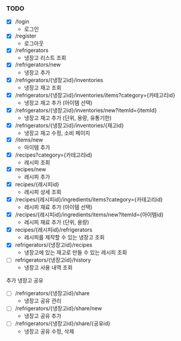 

### TODO
- [x] /login
  - 로그인
- [x] /register
  - 로그아웃
- [x] /refrigerators
  - 냉장고 리스트 조회
- [x] /refrigerators/new
  - 냉장고 추가
- [x] /refrigerators/{냉장고id}/inventories
  - 냉장고 재고 조회
- [x] /refrigerators/{냉장고id}/inventories/items?category={카테고리id}
  - 냉장고 재고 추가 (아이템 선택)
- [x] /refrigerators/{냉장고id}/inventories/new?itemId={itemId}
  - 냉장고 재고 추가 (단위, 용량, 유통기한)
- [x] /refrigerators/{냉장고id}/inventories/{재고id}
  - 냉장고 재고 수정, 소비 페이지
- [x] /items/new
  - 아이템 추가
- [x] /recipes?category={카테고리id}
  - 레시피 조회
- [x] recipes/new
  - 레시피 추가
- [x] recipes/{레시피id}
  - 레시피 상세 조회
- [x] /recipes/{레시피id}/ingredients/items?category={카테고리id}
  - 레시피 재료 추가 (아이템 선택)
- [x] /recipes/{레시피id}/ingredients/items/new?itemId={아이템id}
  - 레시피 재료 추가 (단위, 용량)
- [x] recipes/{레시피id}/refrigerators
  - 레시피를 제작할 수 있는 냉장고 조회
- [x] refrigerators/{냉장고id}/recipes
  - 냉장고에 있는 재고로 만들 수 있는 레시피 조회
- [ ] refrigerators/{냉장고id}/history
  - 냉장고 사용 내역 조회

추가
냉장고 공유
- [ ] /refrigerators/{냉장고id}/share
  - 냉장고 공유 관리
- [ ] /refrigerators/{냉장고id}/share/new
  - 냉장고 공유 추가
- [ ] /refrigerators/{냉장고id}/share/{공유id}
  - 냉장고 공유 수정, 삭제